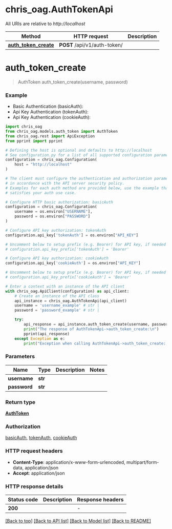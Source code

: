 # chris_oag.AuthTokenApi

All URIs are relative to *http://localhost*

Method | HTTP request | Description
------------- | ------------- | -------------
[**auth_token_create**](AuthTokenApi.md#auth_token_create) | **POST** /api/v1/auth-token/ | 


# **auth_token_create**
> AuthToken auth_token_create(username, password)



### Example

* Basic Authentication (basicAuth):
* Api Key Authentication (tokenAuth):
* Api Key Authentication (cookieAuth):

```python
import chris_oag
from chris_oag.models.auth_token import AuthToken
from chris_oag.rest import ApiException
from pprint import pprint

# Defining the host is optional and defaults to http://localhost
# See configuration.py for a list of all supported configuration parameters.
configuration = chris_oag.Configuration(
    host = "http://localhost"
)

# The client must configure the authentication and authorization parameters
# in accordance with the API server security policy.
# Examples for each auth method are provided below, use the example that
# satisfies your auth use case.

# Configure HTTP basic authorization: basicAuth
configuration = chris_oag.Configuration(
    username = os.environ["USERNAME"],
    password = os.environ["PASSWORD"]
)

# Configure API key authorization: tokenAuth
configuration.api_key['tokenAuth'] = os.environ["API_KEY"]

# Uncomment below to setup prefix (e.g. Bearer) for API key, if needed
# configuration.api_key_prefix['tokenAuth'] = 'Bearer'

# Configure API key authorization: cookieAuth
configuration.api_key['cookieAuth'] = os.environ["API_KEY"]

# Uncomment below to setup prefix (e.g. Bearer) for API key, if needed
# configuration.api_key_prefix['cookieAuth'] = 'Bearer'

# Enter a context with an instance of the API client
with chris_oag.ApiClient(configuration) as api_client:
    # Create an instance of the API class
    api_instance = chris_oag.AuthTokenApi(api_client)
    username = 'username_example' # str | 
    password = 'password_example' # str | 

    try:
        api_response = api_instance.auth_token_create(username, password)
        print("The response of AuthTokenApi->auth_token_create:\n")
        pprint(api_response)
    except Exception as e:
        print("Exception when calling AuthTokenApi->auth_token_create: %s\n" % e)
```



### Parameters


Name | Type | Description  | Notes
------------- | ------------- | ------------- | -------------
 **username** | **str**|  | 
 **password** | **str**|  | 

### Return type

[**AuthToken**](AuthToken.md)

### Authorization

[basicAuth](../README.md#basicAuth), [tokenAuth](../README.md#tokenAuth), [cookieAuth](../README.md#cookieAuth)

### HTTP request headers

 - **Content-Type**: application/x-www-form-urlencoded, multipart/form-data, application/json
 - **Accept**: application/json

### HTTP response details

| Status code | Description | Response headers |
|-------------|-------------|------------------|
**200** |  |  -  |

[[Back to top]](#) [[Back to API list]](../README.md#documentation-for-api-endpoints) [[Back to Model list]](../README.md#documentation-for-models) [[Back to README]](../README.md)

